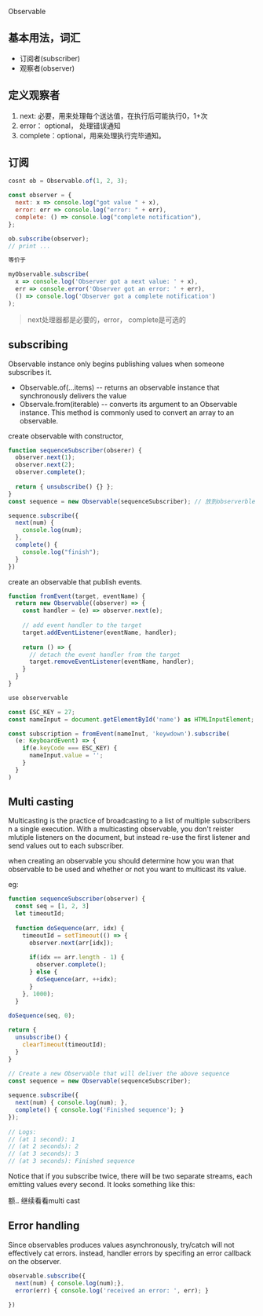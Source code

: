 

Observable

## 基本用法，词汇
* 订阅者(subscriber)
* 观察者(observer)

## 定义观察者

1. next:  必要，用来处理每个送达值，在执行后可能执行0，1+次
2. error： optional， 处理错误通知
3. complete：optional，用来处理执行完毕通知。

## 订阅

```js
cosnt ob = Observable.of(1, 2, 3);

const observer = {
  next: x => console.log("got value " + x),
  error: err => console.log("error: " + err),
  complete: () => console.log("complete notification"),
};

ob.subscribe(observer);
// print ...

等价于

myObservable.subscribe(
  x => console.log('Observer got a next value: ' + x),
  err => console.error('Observer got an error: ' + err),
  () => console.log('Observer got a complete notification')
);

```

> next处理器都是必要的，error， complete是可选的



## subscribing

Observable instance only begins publishing values when someone subscribes it.

* Observable.of(...items) -- returns an observable instance that synchronously delivers the value
* Observale.from(iterable) -- converts its argument to an Observable instance. This method is commonly used to convert an array to an observable.

create observable with constructor, 

```ts
function sequenceSubscriber(obserer) {
  observer.next(1);
  observer.next(2);
  observer.complete();
  
  return { unsubscribe() {} };
}
const sequence = new Observable(sequenceSubscriber); // 放到observerble的构造参数里

sequence.subscribe({
  next(num) {
    console.log(num);
  }, 
  complete() {
    console.log("finish");
  }
})

```

create an observable that publish events.

```ts
function fromEvent(target, eventName) {
  return new Observable((observer) => {
    const handler = (e) => observer.next(e);
    
    // add event handler to the target
    target.addEventListener(eventName, handler);
    
    return () => {
      // detach the event handler from the target
      target.removeEventListener(eventName, handler);
    }
  }
}

use observervable

const ESC_KEY = 27;
const nameInput = document.getElementById('name') as HTMLInputElement;

const subscription = fromEvent(nameInut, 'keywdown').subscribe(
  (e: KeyboardEvent) => {
    if(e.keyCode === ESC_KEY) {
      nameInput.value = '';
    }
  }
)
```


## Multi casting

Multicasting is the practice of broadcasting to a list of multiple subscribers n a single execution.
With a multicasting observable, you don't reister mlutiple listeners on the document, but instead re-use the first listener and send values out to each subscriber.

when creating an observable you should determine how you wan that observable to be used and whether or not you want to multicast its value.

eg:

```ts
function sequenceSubscriber(observer) {
  const seq = [1, 2, 3]
  let timeoutId;
  
  function doSequence(arr, idx) {
    timeoutId = setTimeout(() => {
      observer.next(arr[idx]);
      
      if(idx == arr.length - 1) {
        observer.complete();
      } else {
        doSequence(arr, ++idx);
      }
    }, 1000);
  }
  
doSequence(seq, 0);

return {
  unsubscribe() {
    clearTimeout(timeoutId);
  }
}

// Create a new Observable that will deliver the above sequence
const sequence = new Observable(sequenceSubscriber);
 
sequence.subscribe({
  next(num) { console.log(num); },
  complete() { console.log('Finished sequence'); }
});
 
// Logs:
// (at 1 second): 1
// (at 2 seconds): 2
// (at 3 seconds): 3
// (at 3 seconds): Finished sequence


```


Notice that if you subscribe twice, there will be two separate streams, each emitting values every second. It looks something like this:


额.. 继续看看multi cast


## Error handling
Since observables produces values asynchronously, try/catch will not effectively cat errors.
instead, handler errors by specifing an error callback on the observer.



```ts
observable.subscribe({
  next(num) { console.log(num);},
  error(err) { console.log('received an error: ', err); }
  
})
```

